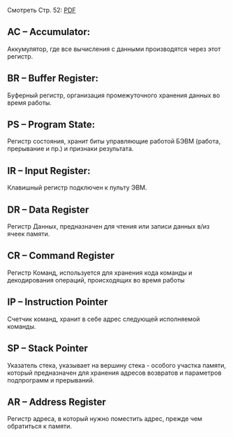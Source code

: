 Смотреть Стр. 52: [PDF](https://se.ifmo.ru/documents/10180/640663/Конспект+лекций+2019+часть+1.pdf/e7d675ae-fe88-412a-b7ef-b0b52c16e3c7)

## AC – Accumulator:
Аккумулятор, где все вычисления с данными производятся через этот регистр.
## BR – Buffer Register:
Буферный регистр, организация промежуточного хранения данных во время работы.
## PS – Program State:
Регистр состояния, хранит биты управляющие работой БЭВМ (работа, прерывание и пр.) и признаки результата.
## IR – Input Register:
Клавишный регистр подключен к пульту ЭВМ.
## DR – Data Register
Регистр Данных, предназначен для чтения или записи данных в/из ячеек памяти.
## CR – Command Register
Регистр Команд, используется для хранения кода команды и декодирования операций, происходящих во время работы
## IP – Instruction Pointer
Счетчик команд, хранит в себе адрес следующей исполняемой команды.
## SP – Stack Pointer
Указатель стека, указывает на вершину стека - особого участка памяти, который предназначен для хранения адресов возвратов и параметров подпрограмм и прерываний.
## AR – Address Register
Регистр адреса, в который нужно поместить адрес, прежде чем обратиться к памяти.
